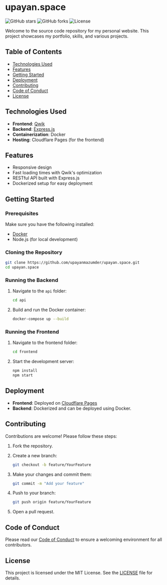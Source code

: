 # upayan.space

![GitHub stars](https://img.shields.io/github/stars/upayanmazumder/upayan.space?style=social)
![GitHub forks](https://img.shields.io/github/forks/upayanmazumder/upayan.space?style=social)
![License](https://img.shields.io/badge/license-MIT-green)

Welcome to the source code repository for my personal website. This project showcases my portfolio, skills, and various projects.

## Table of Contents

- [Technologies Used](#technologies-used)
- [Features](#features)
- [Getting Started](#getting-started)
- [Deployment](#deployment)
- [Contributing](#contributing)
- [Code of Conduct](#code-of-conduct)
- [License](#license)

## Technologies Used

- **Frontend**: [Qwik](https://qwik.builder.io/)
- **Backend**: [Express.js](https://expressjs.com/)
- **Containerization**: Docker
- **Hosting**: Cloudflare Pages (for the frontend)

## Features

- Responsive design
- Fast loading times with Qwik's optimization
- RESTful API built with Express.js
- Dockerized setup for easy deployment

## Getting Started

### Prerequisites

Make sure you have the following installed:

- [Docker](https://www.docker.com/get-started)
- Node.js (for local development)

### Cloning the Repository

```bash
git clone https://github.com/upayanmazumder/upayan.space.git
cd upayan.space
```

### Running the Backend

1. Navigate to the `api` folder:

    ```bash
    cd api
    ```

2. Build and run the Docker container:

    ```bash
    docker-compose up --build
    ```

### Running the Frontend

1. Navigate to the frontend folder:

    ```bash
    cd frontend
    ```

2. Start the development server:

    ```bash
    npm install
    npm start
    ```

## Deployment

- **Frontend**: Deployed on [Cloudflare Pages](https://pages.cloudflare.com/)
- **Backend**: Dockerized and can be deployed using Docker.

## Contributing

Contributions are welcome! Please follow these steps:

1. Fork the repository.
2. Create a new branch:

    ```bash
    git checkout -b feature/YourFeature
    ```

3. Make your changes and commit them:

    ```bash
    git commit -m "Add your feature"
    ```

4. Push to your branch:

    ```bash
    git push origin feature/YourFeature
    ```

5. Open a pull request.

## Code of Conduct

Please read our [Code of Conduct](https://github.com/upayanmazumder/upayan.space/blob/main/CODE_OF_CONDUCT.md) to ensure a welcoming environment for all contributors.

## License

This project is licensed under the MIT License. See the [LICENSE](https://github.com/upayanmazumder/upayan.space/blob/main/LICENSE) file for details.
